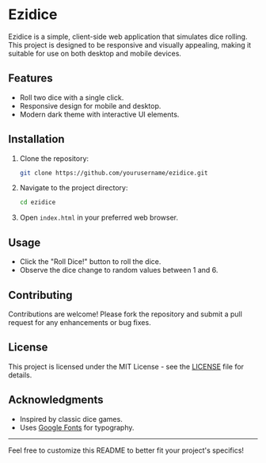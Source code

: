 # Ezidice

Ezidice is a simple, client-side web application that simulates dice rolling. This project is designed to be responsive and visually appealing, making it suitable for use on both desktop and mobile devices.

## Features
- Roll two dice with a single click.
- Responsive design for mobile and desktop.
- Modern dark theme with interactive UI elements.

## Installation
1. Clone the repository:
   ```bash
   git clone https://github.com/yourusername/ezidice.git
   ```
2. Navigate to the project directory:
   ```bash
   cd ezidice
   ```
3. Open `index.html` in your preferred web browser.

## Usage
- Click the "Roll Dice!" button to roll the dice.
- Observe the dice change to random values between 1 and 6.

## Contributing
Contributions are welcome! Please fork the repository and submit a pull request for any enhancements or bug fixes.

## License
This project is licensed under the MIT License - see the [LICENSE](LICENSE) file for details.

## Acknowledgments
- Inspired by classic dice games.
- Uses [Google Fonts](https://fonts.google.com/) for typography.

---
Feel free to customize this README to better fit your project's specifics!